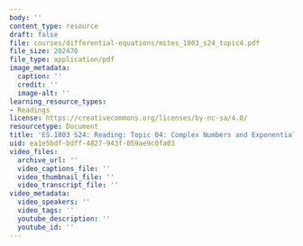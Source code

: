 ```yaml
---
body: ''
content_type: resource
draft: false
file: courses/differential-equations/mites_1803_s24_topic4.pdf
file_size: 202470
file_type: application/pdf
image_metadata:
  caption: ''
  credit: ''
  image-alt: ''
learning_resource_types:
- Readings
license: https://creativecommons.org/licenses/by-nc-sa/4.0/
resourcetype: Document
title: 'ES.1803 S24: Reading: Topic 04: Complex Numbers and Exponentials'
uid: ea1e5bdf-bdff-4827-943f-059ae9c0fa03
video_files:
  archive_url: ''
  video_captions_file: ''
  video_thumbnail_file: ''
  video_transcript_file: ''
video_metadata:
  video_speakers: ''
  video_tags: ''
  youtube_description: ''
  youtube_id: ''
---
```

